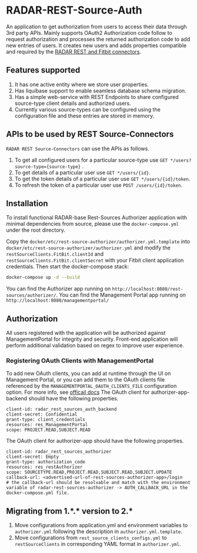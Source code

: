 # RADAR-REST-Source-Auth

An application to get authorization from users to access their data through 3rd party APIs. Mainly supports OAuth2 Authorization code follow to request authorization and processes the returned authorization code to add new entries of users. It creates new users and adds properties compatible and required by the [RADAR REST and Fitbit connectors](https://github.com/RADAR-base/RADAR-REST-Connector).

## Features supported

1. It has one active entity where we store user properties.
2. Has liquibase support to enable seamless database schema migration.
3. Has a simple web-service with REST Endpoints to share configured source-type client details and authorized users.
4. Currently various source-types can be configured using the configuration file and these entries are stored in memory.

## APIs to be used by REST Source-Connectors

`RADAR REST Source-Connectors` can use the APIs as follows.

 1. To get all configured users for a particular source-type use `GET */users?source-type={source-type}` .
 2. To get details of a particular user use `GET */users/{id}`.
 3. To get the token details of a particular user use `GET */users/{id}/token`.
 4. To refresh the token of a particular user use `POST /users/{id}/token`.

## Installation

To install functional RADAR-base Rest-Sources Authorizer application with minimal dependencies from source, please use the `docker-compose.yml` under the root directory.

Copy the `docker/etc/rest-source-authorizer/authorizer.yml.template` into `docker/etc/rest-source-authorizer/authorizer.yml` and modify the `restSourceClients.FitBit.clientId` and `restSourceClients.FitBit.clientSecret` with your Fitbit client application credentials. Then start the docker-compose stack:

```bash
docker-compose up -d --build
```

You can find the Authorizer app running on `http://localhost:8080/rest-sources/authorizer/`. You can find the Management Portal app running on `http://localhost:8080/managementportal/`

## Authorization

All users registered with the application will be authorized against ManagementPortal for integrity and security.
Front-end application will perform additional validation based on regex to improve user experience.

### Registering OAuth Clients with ManagementPortal

To add new OAuth clients, you can add at runtime through the UI on Management Portal, or you can add them to the OAuth clients file referenced by the `MANAGEMENTPORTAL_OAUTH_CLIENTS_FILE` configuration option. For more info, see [officail docs](https://github.com/RADAR-base/ManagementPortal#oauth-clients)
The OAuth client for authorizer-app-backend should have the following properties.

```properties
client-id: radar_rest_sources_auth_backend
client-secret: Confidential
grant-type: client_credentials
resources: res_ManagementPortal
scope: PROJECT.READ,SUBJECT.READ
```

The OAuth client for authorizer-app should have the following properties.

```properties
client-id: radar_rest_sources_authorizer
client-secret: Empty
grant-type: authorization_code
resources: res_restAuthorizer
scope: SOURCETYPE.READ,PROJECT.READ,SUBJECT.READ,SUBJECT.UPDATE
callback-url: <advertised-url-of-rest-sources-authorizer-app>/login 
# the callback-url should be resolvable and match with the environment variable of radar-rest-sources-authorizer -> AUTH_CALLBACK_URL in the docker-compose.yml file. 
```

## Migrating from 1.\*.\* version to 2.\*

1. Move configurations from application.yml and environment variables to `authorizer.yml` following the description in `authorizer.yml.template`.
2. Move configurations from `rest_source_clients_configs.yml` to `restSourceClients` in corresponding YAML format in `authorizer.yml`.
